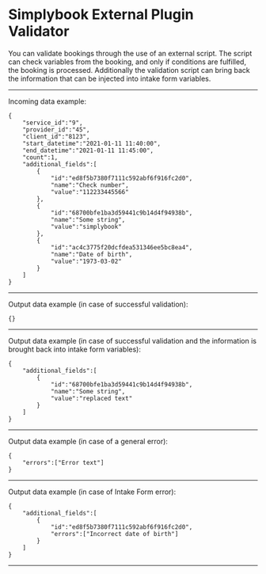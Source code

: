 # Simplybook External Plugin Validator

You can validate bookings through the use of an external script. The script can check variables from the booking, and only if conditions are fulfilled, the booking is processed. Additionally the validation script can bring back the information that can be injected into intake form variables.

---
Incoming data example:
```
{
    "service_id":"9",
    "provider_id":"45",
    "client_id":"8123",
    "start_datetime":"2021-01-11 11:40:00",
    "end_datetime":"2021-01-11 11:45:00",
    "count":1,
    "additional_fields":[
        {
            "id":"ed8f5b7380f7111c592abf6f916fc2d0",
            "name":"Check number",
            "value":"112233445566"
        },
        {
            "id":"68700bfe1ba3d59441c9b14d4f94938b",
            "name":"Some string",
            "value":"simplybook"
        },
        {
            "id":"ac4c3775f20dcfdea531346ee5bc8ea4",
            "name":"Date of birth",
            "value":"1973-03-02"
        }
    ]
}
```
---


Output data example (in case of successful validation):
```
{}
```
---



Output data example (in case of successful validation and the information is brought back into intake form variables):
```
{
    "additional_fields":[
        {
            "id":"68700bfe1ba3d59441c9b14d4f94938b",
            "name":"Some string",
            "value":"replaced text"
        }
    ]
}
```
---

Output data example (in case of a general error):
```
{
    "errors":["Error text"]
}
```
---
Output data example (in case of Intake Form error):
```
{
    "additional_fields":[
        {
            "id":"ed8f5b7380f7111c592abf6f916fc2d0",
            "errors":["Incorrect date of birth"]
        }
    ]
}
```
---
